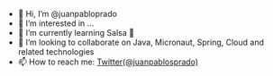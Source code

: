 - 👋 Hi, I’m @juanpabloprado
- 👀 I’m interested in ...
- 🌱 I’m currently learning Salsa 🕺
- 👯 I’m looking to collaborate on Java, Micronaut, Spring, Cloud and related technologies
- 📫 How to reach me: [Twitter(@juanpablosprado)](https://twitter.com/juanpablosprado)

<!---
juanpabloprado/juanpabloprado is a ✨ special ✨ repository because its `README.md` (this file) appears on your GitHub profile.
You can click the Preview link to take a look at your changes.
--->
